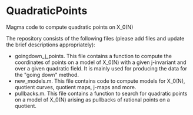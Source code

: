 # QuadraticPoints
Magma code to compute quadratic points on X_0(N)

The repository consists of the following files (please add files and update the brief descriptions appropriately):

- goingdown_j_points. This file contains a function to compute the coordinates of points on a model of X_0(N) with a given j-invariant and over a given quadratic field. It is mainly used for producing the data for the "going down" method.
- new_models.m.  This file contains code to compute models for X_0(N), quotient curves, quotient maps, j-maps and more.
- pullbacks.m.   This file contains a function to search for quadratic points on a model of X_0(N) arising as pullbacks of rational points on a quotient.
